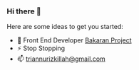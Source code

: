 ### Hi there 👋

<!--
**triandamai/triandamai** is a ✨ _special_ ✨ repository because its `README.md` (this file) appears on your GitHub profile.
-->
Here are some ideas to get you started:

<!---- 🔭  Android Developer [Puskomedia Indonesia Kreatif](https://www.puskomedia.id/) --->
- 🌱  Front End Developer [Bakaran Project](https://bakaranproject.com/)
- ⚡  Stop Stopping
- 📫  triannurizkillah@gmail.com


